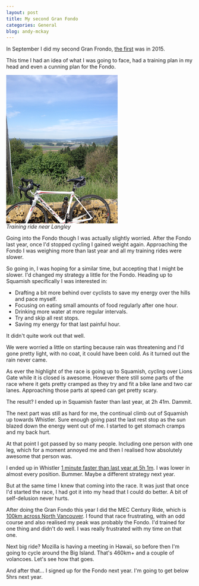 ```yaml
---
layout: post
title: My second Gran Fondo
categories: General
blog: andy-mckay
---
```


In September I did my second Gran Frondo, <a href="https://mckay.pub.ca/2015-09-12-gran-fondo/">the first</a> was in 2015.

This time I had an idea of what I was going to face, had a training plan in my head and even a cunning plan for the Fondo.

<img src="/files/IMG_1752.png" style="display: block"/>
<cite>Training ride near Langley</cite>

Going into the Fondo though I was actually slightly worried. After the Fondo last year, once I'd stopped cycling I gained weight again. Approaching the Fondo I was weighing more than last year and all my training rides were slower.

So going in, I was hoping for a similar time, but accepting that I might be slower. I'd changed my strategy a little for the Fondo. Heading up to Squamish specifically I was interested in:

* Drafting a bit more behind over cyclists to save my energy over the hills and pace myself.
* Focusing on eating small amounts of food regularly after one hour.
* Drinking more water at more regular intervals.
* Try and skip all rest stops.
* Saving my energy for that last painful hour.

It didn't quite work out that well.

We were worried a little on starting because rain was threatening and I'd gone pretty light, with no coat, it could have been cold. As it turned out the rain never came.

As ever the highlight of the race is going up to Squamish, cycling over Lions Gate while it is closed is awesome. However there still some parts of the race where it gets pretty cramped as they try and fit a bike lane and two car lanes. Approaching those parts at speed can get pretty scary.

The result? I ended up in Squamish faster than last year, at 2h 41m. Dammit.

The next part was still as hard for me, the continual climb out of Squamish up towards Whistler. Sure enough going past the last rest stop as the sun blazed down the energy went out of me. I started to get stomach cramps and my back hurt.

At that point I got passed by so many people. Including one person with one leg, which for a moment annoyed me and then I realised how absolutely awesome that person was.

I ended up in Whistler <a href="https://www.strava.com/activities/707567852">1 minute faster than last year at 5h 1m</a>. I was lower in almost every position. Bummer. Maybe a different strategy next year.

But at the same time I knew that coming into the race. It was just that once I'd started the race, I had got it into my head that I could do better. A bit of self-delusion never hurts.

After doing the Gran Fondo this year I did the MEC Century Ride, which is <a href="https://www.strava.com/activities/731171146">100km across North Vancouver</a>. I found that race frustrating, with an odd course and also realised my peak was probably the Fondo. I'd trained for one thing and didn't do well. I was really frustrated with my time on that one.

Next big ride? Mozilla is having a meeting in Hawaii, so before then I'm going to cycle around the Big Island. That's 460km+ and a couple of volancoes. Let's see how that goes.

And after that... I signed up for the Fondo next year. I'm going to get below 5hrs next year.
